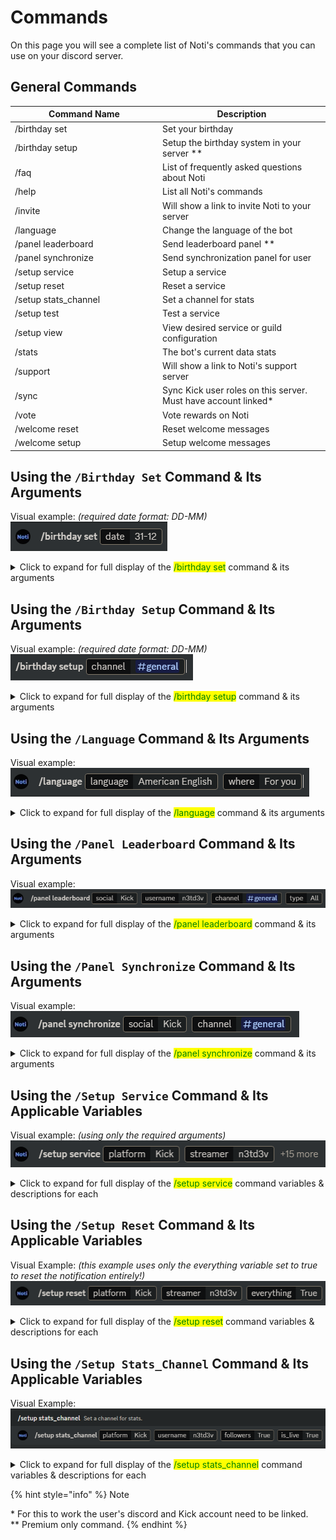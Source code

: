 # Commands

On this page you will see a complete list of Noti's commands that you can use on your discord server.

## General Commands&#x20;

<!--<table><thead><tr><th width="222">Command name</th><th>Description</th></tr></thead><tbody><tr><td>/faq</td><td>List of common facts and questions about Noti</td></tr><tr><td>/help</td><td>List all Noti's commands</td></tr><tr><td>/invite</td><td>Will show a link to invite Noti to your server</td></tr><tr><td>/stats</td><td>The bot's current data stats</td></tr><tr><td>/vote</td><td>Vote rewards on Nofi</td></tr><tr><td>/support</td><td>Will show a link to Noti's support sevrer</td></tr><tr><td>/sync</td><td>Sync kick user roles on this server. Must have account linked*</td></tr><tr><td>/panel</td><td>Create a panel for user to click Verify and Sync</td></tr></tbody></table> -->

<table><thead><tr><th width="222">Command Name</th><th>Description</th></tr></thead><tbody><tr><td>/birthday set</td><td>Set your birthday</td></tr><tr><td>/birthday setup</td><td>Setup the birthday system in your server ** </td></tr><tr><td>/faq</td><td>List of frequently asked questions about Noti</td></tr><tr><td>/help</td><td>List all Noti's commands</td></tr><tr><td>/invite</td><td>Will show a link to invite Noti to your server</td></tr><tr><td>/language</td><td>Change the language of the bot</td></tr><tr><td>/panel leaderboard</td><td>Send leaderboard panel ** </td></tr><tr><td>/panel synchronize</td><td>Send synchronization panel for user</td></tr><tr><td>/setup service</td><td>Setup a service</td></tr><tr><td>/setup reset</td><td>Reset a service</td></tr><tr><td>/setup stats_channel</td><td>Set a channel for stats</td></tr><tr><td>/setup test</td><td>Test a service</td></tr><tr><td>/setup view</td><td>View desired service or guild configuration</td></tr><tr><td>/stats</td><td>The bot's current data stats</td></tr><tr><td>/support</td><td>Will show a link to Noti's support server</td></tr><tr><td>/sync</td><td>Sync Kick user roles on this server. Must have account linked*</td></tr><tr><td>/vote</td><td>Vote rewards on Noti</td></tr><tr><td>/welcome reset</td><td>Reset welcome messages</td></tr><tr><td>/welcome setup</td><td>Setup welcome messages</td></tr></tbody></table>

## Using the `/Birthday Set` Command & Its Arguments
Visual example: *(required date format: DD-MM)* \
![](../.gitbook/assets/commands_birthday_set.png)
<details>
<summary>
Click to expand for full display of the <mark style="color:green;">/birthday set</mark>&#x20; command & its arguments
</summary>
  
  - **/birthday set** | Set your birthday - Date argument required *(FORMAT: `/birthday set date:DD-MM`)*
</details>

## Using the `/Birthday Setup` Command & Its Arguments
Visual example: *(required date format: DD-MM)* \
![](../.gitbook/assets/commands_birthday_setup.png)
<details>
<summary>
Click to expand for full display of the <mark style="color:green;">/birthday setup</mark>&#x20; command & its arguments
</summary>
  
  - **/birthday setup** | Setup the birthday system in your server - Channel argument required *(FORMAT: `/birthday setup channel:CHANNEL_NAME_HERE`)*
</details>

## Using the `/Language` Command & Its Arguments
Visual example: \
![](../.gitbook/assets/commands_language.png)
<details>
<summary>
Click to expand for full display of the <mark style="color:green;">/language</mark>&#x20; command & its arguments
</summary>
  
  - **/language** | Change the language of the bot - language & where arguments required *(FORMAT: `/language language:CHOOSE_FROM_LIST where:For you/For Server`)*
</details>

## Using the `/Panel Leaderboard` Command & Its Arguments
Visual example: \
![](../.gitbook/assets/commands_panel_leaderboard.png)
<details>
<summary>
Click to expand for full display of the <mark style="color:green;">/panel leaderboard</mark>&#x20; command & its arguments
</summary>

  - **/panel leaderboard** | Send leaderboard panel
      - Required Arguments:
      - Social: The social media platform the leaderboard will be from
      - Username: The streamer you wish to show the leaderboard for
      - Channel: What Discord channel to send the leaderboard to
      - Optional Argument:
      - Type: Type of leaderboard to display (available options: Weekly, Monthly, Overall, All)

</details>

## Using the `/Panel Synchronize` Command & Its Arguments
Visual example: \
![](../.gitbook/assets/commands_panel_synchronize.png)
<details>
<summary>
Click to expand for full display of the <mark style="color:green;">/panel synchronize</mark>&#x20; command & its arguments
</summary>

  - **/panel synchronize** | Send  synchronization panel for the defined user
      - Required Argument:
      - Social: The social media platform to synchronize
      - Optional Argument:
      - Channel: The Discord channel to send the panel to

</details>

## Using the `/Setup Service` Command & Its Applicable Variables
Visual example: *(using only the required arguments)* \
![](../.gitbook/assets/commands_setup_service_basic.png)
<details>
<summary>
Click to expand for full display of the <mark style="color:green;">/setup service</mark>&#x20; command variables & descriptions for each
</summary>

  - **/setup service** | Command to setup the notification service
  - **platform** *(required)* | The platform the streamer streams on
  - **streamer** *(required)* | The streamer's platform username that you want notifications for
  - **channel** *(optional)* | The channel the notifications will be sent to
  - **clip_channel** *(optional)* | Provide the desired channel to send Kick.com clip notifications to
  - **delete_message** *(sub optional)* | Delete live message notification after streamer goes offline
  - **toggle_notify_button** *(optional)* | Toggle notify button on live message notification?
  - **sync_streamer_username** *(optional)* | Should the streamer's username be synced between Kick & Discord?
  - **ping_role** *(optional)* | Define the Discord role to ping when a streamer goes live
  - **subscriber_role** *(optional)* | Define the Discord role for subscriber sync between Kick & Discord
  - **moderator_role** *(optional)* | Define the Discord role for moderator sync between Kick & Discord
  - **verified_by_kick_role** *(sub optional)* | Define the Discord role for verified by Kick sync between Kick & Discord
  - **founder_role** *(sub optional)* | Define the Discord role for founder sync between Kick & Discord
  - **vip_role** *(optional)* | Define the Discord role for VIP sync between Kick & Discord
  - **og_role** *(optional)* | Define the Discord role for OG sync between Kick & Discord
  - **live_role** *(optional)* | Define the Discord role assigned/removed based on streamer's live status
  - **live_role_add_user** *(optional)* | Define Discord user to add the live role to
  - **live_role_remove_user** *(optional)* | Define Discord user to remove the live role from

</details>
<!--
<table><thead><tr><th width="222">Command Name</th><th>Description</th></tr></thead><tbody><tr><td>/setup service</td><td>Setup the notification service </td></tr><tr><td><img src="https://cdn-icons-png.flaticon.com/512/2267/2267911.png" alt="" data-size="line"> platform (required)</td><td>The platform the streamer streams on</td></tr><tr><td><img src="https://cdn-icons-png.flaticon.com/512/2267/2267911.png" alt="" data-size="line"> streamer (required)</td><td>The streamer's platform username that you want notifications for</td></tr><tr><td><img src="https://cdn-icons-png.flaticon.com/512/2267/2267911.png" alt="" data-size="line"> channel (Optional)</td><td>The channel the notifications will be sent to</td></tr><tr><td><img src="https://cdn-icons-png.flaticon.com/512/2267/2267911.png" alt="" data-size="line"> toggle (Sub Optional)</td><td>Enable or disable the subscribe button </td></tr><tr><td><img src="https://cdn-icons-png.flaticon.com/512/2267/2267911.png" alt="" data-size="line"> meantionedrole (Sub Optional)</td><td>The role here will be pinged</td></tr><tr><td><img src="https://cdn-icons-png.flaticon.com/512/2267/2267911.png" alt="" data-size="line"> subscriberrole (Optional)</td><td>The role will be given to users who have subscribed to the streamer*</td></tr><tr><td><img src="https://cdn-icons-png.flaticon.com/512/2267/2267911.png" alt="" data-size="line"> moderatorrole (Optional)</td><td>The role will be given to users who is a moderator on the streamers stream*</td></tr><tr><td><img src="https://cdn-icons-png.flaticon.com/512/2267/2267911.png" alt="" data-size="line"> liverole (Optional)</td><td>The role will be given to users who are the streamer or a part of the stream*</td></tr><tr><td><p></p><p><img src="https://cdn-icons-png.flaticon.com/512/2267/2267911.png" alt="" data-size="line"> whitelistadd (Sub Optional)</p></td><td>Will whitelist a user</td></tr><tr><td><p></p><p><img src="https://cdn-icons-png.flaticon.com/512/2267/2267911.png" alt="" data-size="line"> whitelistremove (Sub Optional)</p></td><td>Will remove whitelist from a user </td></tr></tbody></table>
-->

## Using the `/Setup Reset` Command & Its Applicable Variables

Visual Example: *(this example uses only the everything variable set to true to reset the notification entirely!)*  \
![](../.gitbook/assets/commands_setup_reset_everything.png)

<details>
<summary>
Click to expand for full display of the <mark style="color:green;">/setup reset</mark>&#x20; command variables & descriptions for each
</summary>

  - **/setup reset** | Reset the notification service for a streamer
  - **platform** *(required)* | The platformm the streammer streams on
  - **streamer** *(required)* | The streamer's platform username you wish to reset notifications for
  - **everything** (variables: True/False) *(optional)* | Reset everything for the desired streamer?
  - **channel** *(optional)* | Reset the desired channel to send live notification to?
  - **clip_channel** *(optional)* | Reset the desired channel to send Kick.com clip notifications to?
  - **ping_role** *(optional)* | Reset the desired role to ping when a streamer goes live?
  - **subscriber_role** *(optional)* | Reset the defined role for subscriber sync between Kick & Discord?
  - **moderator_role** *(optional)* | Reset the defined role for moderator sync between Kick & Discord?
  - **verified_by_kick_role** *(optional) | Reset the defined role for verified by Kick sync between Kick & Discord?
  - **founder_role** *(optional)* | Reset the defined role for founder sync between Kick & Discord?
  - **vip_role** *(optional)* | Reset the defined role for VIP sync between Kick & Discord?
  - **og_role** *(optional)* | Reset the defined role for OG sync between Kick & Discord?
  - **live_role** *(optional)* | Reset the defined role that is assigned/removed based on streamer's live status?

</details>


<!--
<table><thead><tr><th width="222">Command Name</th><th>Description</th></tr></thead><tbody><tr><td>/setup reset</td><td>Reset the notification service for a streamer</td></tr><tr><td><img src="https://cdn-icons-png.flaticon.com/512/2267/2267911.png" alt="" data-size="line">platform (required)</td><td>The platform the streamer streams on</td></tr><tr><td><img src="https://cdn-icons-png.flaticon.com/512/2267/2267911.png" alt="" data-size="line"> streamer (required)</td><td>The streamer's platform username you wish to reset notifications for</td></tr><tr><td><img src="https://cdn-icons-png.flaticon.com/512/2267/2267911.png" alt="" data-size="line"> everything (variables: True/False) (optional)</td><td>Reset everything for the desired streamer?</td></tr><tr><td><img src="https://cdn-icons-png.flaticon.com/512/2267/2267911.png" alt="" data-size="line">channel (optional)</td><td>Reset the desired channel to send live notifications to</td></tr><tr><td><img src="https://cdn-icons-png.flaticon.com/512/2267/2267911.png" alt="" data-size="line">clip_channel (optional)</td><td>Reset the desired channel to send Kick.com clip notifications?</td></tr><tr><td><img src="https://cdn-icons-png.flaticon.com/512/2267/2267911.png" alt="" data-size="line">ping_role (optional)</td><td>Reset the desired role to ping when a streamer goes live?</td></tr><tr><td><img src="https://cdn-icons-png.flaticon.com/512/2267/2267911.png" alt="" data-size="line">subscriber_role (optional)</td><td>Reset the defined role for subscriber sync between Kick & Discord?</td></tr><tr><td><img src="https://cdn-icons-png.flaticon.com/512/2267/2267911.png" alt="" data-size="line">moderator_role (optional)</td><td>Reset the defined role for moderator sync between Kick & Discord?</td></tr><tr><td><img src="https://cdn-icons-png.flaticon.com/512/2267/2267911.png" alt="" data-size="line">verified_by_kick_role (optional)</td><td>Reset the defined role for verified by Kick sync between Kick & Discord?</td></tr><tr><td><img src="https://cdn-icons-png.flaticon.com/512/2267/2267911.png" alt="" data-size="line">founder_role (optional)</td><td>Reset the defined role for founder sync between Kick & Discord?</td></tr><tr><td><img src="https://cdn-icons-png.flaticon.com/512/2267/2267911.png" alt="" data-size="line">vip_role (optional)</td><td>Reset the defined role for vip sync between Kick & Discord?</td></tr><tr><td><img src="https://cdn-icons-png.flaticon.com/512/2267/2267911.png" alt="" data-size="line">og_role (optional)</td><td>Reset the defined role for og sync between Kick & Discord?</td></tr><tr><td><img src="https://cdn-icons-png.flaticon.com/512/2267/2267911.png" alt="" data-size="line">live_role (optional)</td><td>Reset the defined role that is assigned/removed based on streammer's live status?</td></tr></tbody></table>
-->

## Using  the `/Setup Stats_Channel` Command & Its Applicable Variables

Visual Example: \
![](../.gitbook/assets/commands_setup_stats_channel.png)

<details>
<summary>
Click to expand for full display of the <mark style="color:green;">/setup stats_channel</mark>&#x20; command variables & descriptions for each
</summary>

  - **/setup stats_channel** | Setup a channel for stats to on or off and to whom
  - **platform** *(required)* | The platform the streamer streams on
  - **username** *(required)* | The name of the streammer you're setting stats up for
  - **followers** (variables: True/False) | Show the streamer's follower count?
  - **is_live** (variables: True/False) | Show the streamer is live or offline?

</details>

<!--
<table><thead><tr><th width="222">Command Name</th><th>Description</th></tr></thead><tbody><tr><td>/setup stats_channel</td><td>Setup a channel for stats to on or off and to who</td></tr><tr><td><img src="https://cdn-icons-png.flaticon.com/512/2267/2267911.png" alt="" data-size="line"> platform (required)</td><td>The platform the streamer streams on</td></tr><tr><td><img src="https://cdn-icons-png.flaticon.com/512/2267/2267911.png" alt="" data-size="line"> username (required)</td><td>The name of the streamer you're setting stats up for</td></tr><tr><td><img src="https://cdn-icons-png.flaticon.com/512/2267/2267911.png" alt="" data-size="line"> followers (variables: True/False)</td><td>Show the streamer's follower count </td></tr><tr><td><img src="https://cdn-icons-png.flaticon.com/512/2267/2267911.png" alt="" data-size="line"> is_live (variables: True/False)</td><td>Show the streamer live or not?</td></tr></tbody></table>
-->

{% hint style="info" %}
Note

\* For this to work the user's discord and Kick account need to be linked.&#x20; \
\** Premium only command.&#x20;
{% endhint %}
